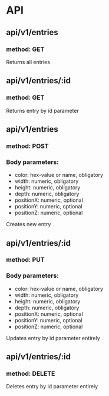# API

## api/v1/entries
### method: GET
Returns all entries

## api/v1/entries/:id
### method: GET
Returns entry by id parameter

## api/v1/entries
### method: POST
### Body parameters:
* color: hex-value or name, obligatory
* width: numeric, obligatory
* height: numeric, obligatory
* depth: numeric, obligatory
* positionX: numeric, optional
* positionY: numeric, optional
* positionZ: numeric, optional

Creates new entry

## api/v1/entries/:id
### method: PUT
### Body parameters:
* color: hex-value or name, obligatory
* width: numeric, obligatory
* height: numeric, obligatory
* depth: numeric, obligatory
* positionX: numeric, optional
* positionY: numeric, optional
* positionZ: numeric, optional

Updates entry by id parameter entirely

## api/v1/entries/:id
### method: DELETE
Deletes entry by id parameter entirely
